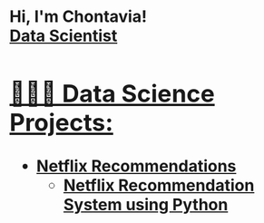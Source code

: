 <h1>Hi, I'm Chontavia! <br/><a href="https://github.com/chontaviaj">Data Scientist</a> <a href="[https://www.linkedin.com/in/chontaviajohnson/]">

<h2>👩🏾‍💻 Data Science Projects:</h2>

- <b>Netflix Recommendations</b>
  - [Netflix Recommendation System using Python](https://github.com/ChontaviaJ/Netflix_Recommendation)

